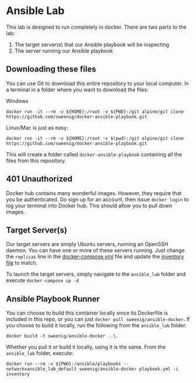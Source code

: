 # Ansible Lab

This lab is designed to run completely in docker. There are two parts to the lab:

1. The target server(s) that our Ansible playbook will be inspecting
2. The server running our Ansible playbook

## Downloading these files

You can use Git to download this entire repository to your local computer. In a terminal in a folder where you want to download the files:

Windows

`docker run -it --rm -v ${HOME}:/root -v ${PWD}:/git alpine/git clone https://github.com/sweenig/docker-ansible-playbook.git`

Linux/Mac is just as easy:

`docker run -it --rm -v ${HOME}:/root -v $(pwd):/git alpine/git clone https://github.com/sweenig/docker-ansible-playbook.git`

This will create a folder called `docker-ansible-playbook` containing all the files from this repository.

## 401 Unauthorized

Docker hub contains many wonderful images. However, they require that you be authenticated. Go sign up for an account, then issue `docker login` to log your terminal into Docker hub. This should allow you to pull down images.

## Target Server(s)

Our target servers are simply Ubuntu servers, running an OpenSSH daemon. You can have one or more of these servers running. Just change the `replicas` line in the [docker-compose.yml](./docker-compose.yml) file and update the [inventory file](./inventory.yaml) to match.

To launch the target servers, simply navigate to the `ansible_lab` folder and execute `docker-compose up -d`

## Ansible Playbook Runner

You can choose to build this container locally since its Dockerfile is included in this repo, or you can just `docker pull sweenig/ansible-docker`. If you choose to build it locally, run the following from the `ansible_lab` folder:

`docker build -t sweenig/ansible-docker ..\.`

Whether you pull it or build it locally, using it is the same. From the `ansible_lab` folder, execute:

`docker run --rm -v ${PWD}:/ansible/playbooks --network=ansible_lab_default sweenig/ansible-docker playbook.yml -i inventory`
